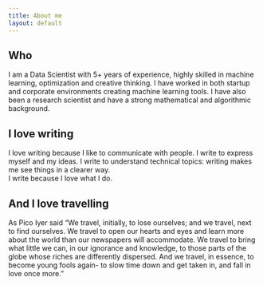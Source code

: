 ```yaml
---
title: About me
layout: default
---
```


## Who

I am a Data Scientist with 5+ years of experience, highly skilled in machine learning, optimization and creative thinking.
I have worked in both startup and corporate environments creating machine learning tools.
I have also been a research scientist and have a strong mathematical and algorithmic background.
				

## I love writing
I love writing because I like to communicate with people. I write to express myself and my ideas. I write to understand technical topics: writing makes me see things in a clearer way. <br />I write because I love what I do.
				
## And I love travelling

As Pico Iyer said “We travel, initially, to lose ourselves; and we travel, next to find ourselves. We travel to open our hearts and eyes and learn more about the world than our newspapers will accommodate. We travel to bring what little we can, in our ignorance and knowledge, to those parts of the globe whose riches are differently dispersed. And we travel, in essence, to become young fools again- to slow time down and get taken in, and fall in love once more.”

